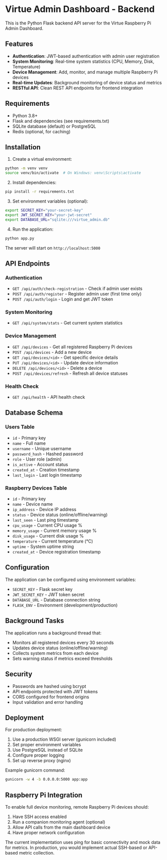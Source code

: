 # Virtue Admin Dashboard - Backend

This is the Python Flask backend API server for the Virtue Raspberry Pi Admin Dashboard.

## Features

- **Authentication**: JWT-based authentication with admin user registration
- **System Monitoring**: Real-time system statistics (CPU, Memory, Disk, Temperature)
- **Device Management**: Add, monitor, and manage multiple Raspberry Pi devices
- **Real-time Updates**: Background monitoring of device status and metrics
- **RESTful API**: Clean REST API endpoints for frontend integration

## Requirements

- Python 3.8+
- Flask and dependencies (see requirements.txt)
- SQLite database (default) or PostgreSQL
- Redis (optional, for caching)

## Installation

1. Create a virtual environment:
```bash
python -m venv venv
source venv/bin/activate  # On Windows: venv\Scripts\activate
```

2. Install dependencies:
```bash
pip install -r requirements.txt
```

3. Set environment variables (optional):
```bash
export SECRET_KEY="your-secret-key"
export JWT_SECRET_KEY="your-jwt-secret"
export DATABASE_URL="sqlite:///virtue_admin.db"
```

4. Run the application:
```bash
python app.py
```

The server will start on `http://localhost:5000`

## API Endpoints

### Authentication
- `GET /api/auth/check-registration` - Check if admin user exists
- `POST /api/auth/register` - Register admin user (first time only)
- `POST /api/auth/login` - Login and get JWT token

### System Monitoring
- `GET /api/system/stats` - Get current system statistics

### Device Management
- `GET /api/devices` - Get all registered Raspberry Pi devices
- `POST /api/devices` - Add a new device
- `GET /api/devices/<id>` - Get specific device details
- `PUT /api/devices/<id>` - Update device information
- `DELETE /api/devices/<id>` - Delete a device
- `POST /api/devices/refresh` - Refresh all device statuses

### Health Check
- `GET /api/health` - API health check

## Database Schema

### Users Table
- `id` - Primary key
- `name` - Full name
- `username` - Unique username
- `password_hash` - Hashed password
- `role` - User role (admin)
- `is_active` - Account status
- `created_at` - Creation timestamp
- `last_login` - Last login timestamp

### Raspberry Devices Table
- `id` - Primary key
- `name` - Device name
- `ip_address` - Device IP address
- `status` - Device status (online/offline/warning)
- `last_seen` - Last ping timestamp
- `cpu_usage` - Current CPU usage %
- `memory_usage` - Current memory usage %
- `disk_usage` - Current disk usage %
- `temperature` - Current temperature (°C)
- `uptime` - System uptime string
- `created_at` - Device registration timestamp

## Configuration

The application can be configured using environment variables:

- `SECRET_KEY` - Flask secret key
- `JWT_SECRET_KEY` - JWT token secret
- `DATABASE_URL` - Database connection string
- `FLASK_ENV` - Environment (development/production)

## Background Tasks

The application runs a background thread that:
- Monitors all registered devices every 30 seconds
- Updates device status (online/offline/warning)
- Collects system metrics from each device
- Sets warning status if metrics exceed thresholds

## Security

- Passwords are hashed using bcrypt
- API endpoints protected with JWT tokens
- CORS configured for frontend origins
- Input validation and error handling

## Deployment

For production deployment:

1. Use a production WSGI server (gunicorn included)
2. Set proper environment variables
3. Use PostgreSQL instead of SQLite
4. Configure proper logging
5. Set up reverse proxy (nginx)

Example gunicorn command:
```bash
gunicorn -w 4 -b 0.0.0.0:5000 app:app
```

## Raspberry Pi Integration

To enable full device monitoring, remote Raspberry Pi devices should:
1. Have SSH access enabled
2. Run a companion monitoring agent (optional)
3. Allow API calls from the main dashboard device
4. Have proper network configuration

The current implementation uses ping for basic connectivity and mock data for metrics. In production, you would implement actual SSH-based or API-based metric collection.
